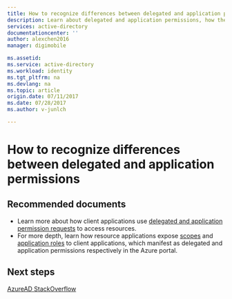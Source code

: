 ```yaml
---
title: How to recognize differences between delegated and application permissions | Microsoft Docs
description: Learn about delegated and application permissions, how they are used by clients and exposed by resources for applications you are developing with Azure AD
services: active-directory
documentationcenter: ''
author: alexchen2016
manager: digimobile

ms.assetid: 
ms.service: active-directory
ms.workload: identity
ms.tgt_pltfrm: na
ms.devlang: na
ms.topic: article
origin.date: 07/11/2017
ms.date: 07/28/2017
ms.author: v-junlch

---
```


# How to recognize differences between delegated and application permissions

## Recommended documents

- Learn more about how client applications use [delegated and application permission requests](/active-directory/develop/active-directory-dev-glossary#permissions) to access resources.
- For more depth, learn how resource applications expose [scopes](/active-directory/develop/active-directory-dev-glossary#scopes) and [application roles](/active-directory/develop/active-directory-dev-glossary#roles) to client applications, which manifest as delegated and application permissions respectively in the Azure portal. 

## Next steps
[AzureAD StackOverflow](http://stackoverflow.com/questions/tagged/azure-active-directory)

<!-- Update_Description: link update -->